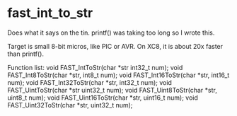 # fast_int_to_str
Does what it says on the tin.  printf() was taking too long so I wrote this.

Target is small 8-bit micros, like PIC or AVR.
On XC8, it is about 20x faster than printf().

Function list:
void FAST_IntToStr(char *str int32_t num);
void FAST_Int8ToStr(char *str, int8_t num);
void FAST_Int16ToStr(char *str, int16_t num);
void FAST_Int32ToStr(char *str, int32_t num);
void FAST_UintToStr(char *str uint32_t num);
void FAST_Uint8ToStr(char *str, uint8_t num);
void FAST_Uint16ToStr(char *str, uint16_t num);
void FAST_Uint32ToStr(char *str, uint32_t num);
